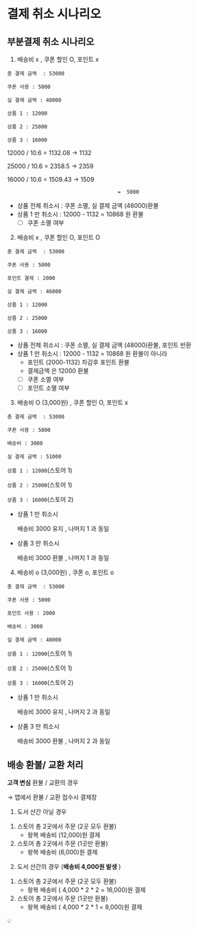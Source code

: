# 결제 취소 시나리오

## 부분결제 취소 시나리오

1) 배송비 x , 쿠폰 할인 O, 포인트 x

`총 결제 금액  : 53000`

`쿠폰 사용 : 5000`

`실 결제 금액 : 48000`

`상품 1 : 12000`  

`상품 2 : 25000`  

`상품 3 : 16000`  

12000 /  10.6 = 1132.08   → 1132

25000 /  10.6 = 2358.5     → 2359

16000 /  10.6 = 1509.43   → 1509

                                        =  5000

- 상품 전체 취소시 : 쿠폰 소멸, 실 결제 금액 (48000)환불
- 상품 1 만 취소시 : 12000 - 1132 = 10868 원  환불
    - [ ]  쿠폰 소멸 여부

2) 배송비 x , 쿠폰 할인 O, 포인트 O

`총 결제 금액  : 53000`

`쿠폰 사용 : 5000`

`포인트 결제 : 2000`

`실 결제 금액 : 46000`

`상품 1 : 12000`

`상품 2 : 25000`

`상품 3 : 16000`

- 상품 전체 취소시 : 쿠폰 소멸, 실 결제 금액 (48000)환불, 포인트 반환
- 상품 1 만 취소시 : 12000 - 1132 = 10868 원  환불이 아니라
    - 포인트 (2000-1132) 차감후 포인트 환불
    - 결제금액 은 12000 환불
    - [ ]  쿠폰 소멸 여부
    - [ ]  포인트 소멸 여부

3) 배송비 O (3,000원)  , 쿠폰 할인 O, 포인트 x 

`총 결제 금액  : 53000`

`쿠폰 사용 : 5000`

`배송비 : 3000`

`실 결제 금액 : 51000`

`상품 1 : 12000`(스토어 1)

`상품 2 : 25000`(스토어 1)

`상품 3 : 16000`(스토어 2)

- 상품 1 만 취소시
    
    배송비 3000 유지 , 나머지 1 과 동일 
    
- 상품 3 만 취소시
    
    배송비 3000 환불 , 나머지 1 과 동일 
    

4) 배송비 o (3,000원) , 쿠폰 o, 포인트 o

`총 결제 금액  : 53000`

`쿠폰 사용 : 5000`

`포인트 사용 : 2000`

`배송비 : 3000`

`실 결제 금액 : 48000`

`상품 1 : 12000`(스토어 1)

`상품 2 : 25000`(스토어 1)

`상품 3 : 16000`(스토어 2)

- 상품 1 만 취소시
    
    배송비 3000 유지 , 나머지 2 과 동일 
    
- 상품 3 만 취소시
    
    배송비 3000 환불 , 나머지 2 과 동일 
    

## 배송 환불/ 교환 처리

**고객 변심** 환불 / 교환의 경우 

→ 앱에서 환불 / 교환 접수시 결제창 

1) 도서 산간 아닐 경우 

1. 스토어 총 2곳에서 주문 (2곳 모두 환불)
    - 왕복 배송비 (12,000)원 결제
2. 스토어 총 2곳에서 주문 (1곳만 환불)
    - 왕복 배송비 (6,000)원 결제

2) 도서 산간의 경우 (**배송비 4,000원 발생** )

1. 스토어 총 2곳에서 주문 (2곳 모두 환불)
    - 왕복 배송비 ( 4,000 * 2 * 2 = 16,000)원 결제
2. 스토어 총 2곳에서 주문 (1곳만 환불)
    - 왕복 배송비 ( 4,000 * 2 * 1 = 8,000)원 결제

<aside>
💡

</aside>